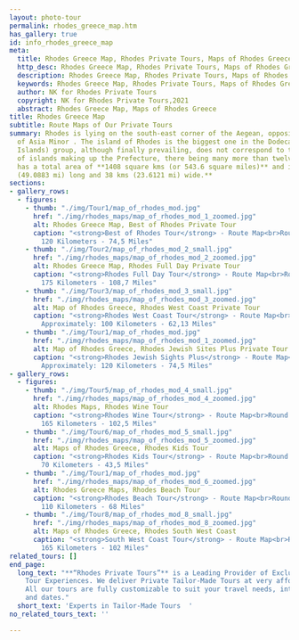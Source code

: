 ```yaml
---
layout: photo-tour
permalink: rhodes_greece_map.htm
has_gallery: true
id: info_rhodes_greece_map
meta:
  title: Rhodes Greece Map, Rhodes Private Tours, Maps of Rhodes Greece
  http_desc: Rhodes Greece Map, Rhodes Private Tours, Maps of Rhodes Greece
  description: Rhodes Greece Map, Rhodes Private Tours, Maps of Rhodes Greece
  keywords: Rhodes Greece Map, Rhodes Private Tours, Maps of Rhodes Greece
  author: NK for Rhodes Private Tours
  copyright: NK for Rhodes Private Tours,2021
  abstract: Rhodes Greece Map, Maps of Rhodes Greece
title: Rhodes Greece Map
subtitle: Route Maps of Our Private Tours
summary: Rhodes is lying on the south-east corner of the Aegean, opposite the coast
  of Asia Minor . The island of Rhodes is the biggest one in the Dodecanese (Twelve
  Islands) group, although finally prevailing, does not correspond to the actual number
  of islands making up the Prefecture, there being many more than twelve. The island
  has a total area of **1408 square kms (or 543.6 square miles)** and is **79,7 kms
  (49.0883 mi) long and 38 kms (23.6121 mi) wide.**
sections:
- gallery_rows:
  - figures:
    - thumb: "./img/Tour1/map_of_rhodes_mod.jpg"
      href: "./img/rhodes_maps/map_of_rhodes_mod_1_zoomed.jpg"
      alt: Rhodes Greece Map, Best of Rhodes Private Tour
      caption: "<strong>Best of Rhodes Tour</strong> - Route Map<br>Round Trip Approximately:
        120 Kilometers - 74,5 Miles"
    - thumb: "./img/Tour2/map_of_rhodes_mod_2_small.jpg"
      href: "./img/rhodes_maps/map_of_rhodes_mod_2_zoomed.jpg"
      alt: Rhodes Greece Map, Rhodes Full Day Private Tour
      caption: "<strong>Rhodes Full Day Tour</strong> - Route Map<br>Round Trip Approximately:
        175 Kilometers - 108,7 Miles"
    - thumb: "./img/Tour3/map_of_rhodes_mod_3_small.jpg"
      href: "./img/rhodes_maps/map_of_rhodes_mod_3_zoomed.jpg"
      alt: Map of Rhodes Greece, Rhodes West Coast Private Tour
      caption: "<strong>Rhodes West Coast Tour</strong> - Route Map<br>Round Trip
        Approximately: 100 Kilometers - 62,13 Miles"
    - thumb: "./img/Tour1/map_of_rhodes_mod.jpg"
      href: "./img/rhodes_maps/map_of_rhodes_mod_1_zoomed.jpg"
      alt: Map of Rhodes Greece, Rhodes Jewish Sites Plus Private Tour
      caption: "<strong>Rhodes Jewish Sights Plus</strong> - Route Map<br>Round Trip
        Approximately: 120 Kilometers - 74,5 Miles"
- gallery_rows:
  - figures:
    - thumb: "./img/Tour5/map_of_rhodes_mod_4_small.jpg"
      href: "./img/rhodes_maps/map_of_rhodes_mod_4_zoomed.jpg"
      alt: Rhodes Maps, Rhodes Wine Tour
      caption: "<strong>Rhodes Wine Tour</strong> - Route Map<br>Round Trip Approximately:
        165 Kilometers - 102,5 Miles"
    - thumb: "./img/Tour6/map_of_rhodes_mod_5_small.jpg"
      href: "./img/rhodes_maps/map_of_rhodes_mod_5_zoomed.jpg"
      alt: Maps of Rhodes Greece, Rhodes Kids Tour
      caption: "<strong>Rhodes Kids Tour</strong> - Route Map<br>Round Trip Approximately:
        70 Kilometers - 43,5 Miles"
    - thumb: "./img/Tour1/map_of_rhodes_mod.jpg"
      href: "./img/rhodes_maps/map_of_rhodes_mod_6_zoomed.jpg"
      alt: Rhodes Greece Maps, Rhodes Beach Tour
      caption: "<strong>Rhodes Beach Tour</strong> - Route Map<br>Round Trip Approximately:
        110 Kilometers - 68 Miles"
    - thumb: "./img/Tour8/map_of_rhodes_mod_8_small.jpg"
      href: "./img/rhodes_maps/map_of_rhodes_mod_8_zoomed.jpg"
      alt: Maps of Rhodes Greece, Rhodes South West Coast
      caption: "<strong>South West Coast Tour</strong> - Route Map<br>Round Trip Approximately:
        165 Kilometers - 102 Miles"
related_tours: []
end_page:
  long_text: "**“Rhodes Private Tours”** is a Leading Provider of Exclusive and Personalized
    Tour Experiences. We deliver Private Tailor-Made Tours at very affordable rates.
    All our tours are fully customizable to suit your travel needs, interests, schedules,
    and dates."
  short_text: 'Experts in Tailor-Made Tours  '
no_related_tours_text: ''

---
```

